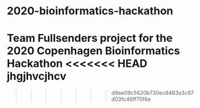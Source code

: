 # 2020-bioinformatics-hackathon
Team Fullsenders project for the 2020 Copenhagen Bioinformatics Hackathon
<<<<<<< HEAD
jhgjhvcjhcv
=======
>>>>>>> d9ae09c5620b730ec8483a3c87d03fc46ff75f6e
